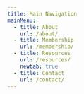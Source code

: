 ```yaml
---
title: Main Navigation
mainMenu:
  - title: About
    url: /about/
  - title: Membership
    url: /membership/
  - title: Resources
    url: /resources/
    newtab: true
  - title: Contact
    url: /contact/
---
```

